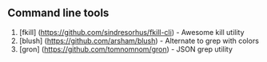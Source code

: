  ## Command line tools
 
 1. [fkill] (https://github.com/sindresorhus/fkill-cli) - Awesome kill utility
 2. [blush] (https://github.com/arsham/blush) - Alternate to grep with colors
 3. [gron] (https://github.com/tomnomnom/gron) - JSON grep utility
 
